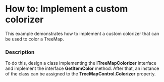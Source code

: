 # How to: Implement a custom colorizer


This example demonstrates how to implement a custom colorizer that can be used to color a TreeMap.


<h3>Description</h3>

<p>To do this, design a class implementing the&nbsp;<strong>ITreeMapColorizer</strong>&nbsp;interface and implement the interface&nbsp;<strong>GetItemColor&nbsp;</strong>method. After that, an instance of the class can be assigned to the&nbsp;<strong>TreeMapControl.Colorizer</strong>&nbsp;property.</p>

<br/>


